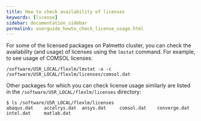 ```yaml
---
title: How to check availability of licenses
keywords: [license]
sidebar: documentation_sidebar
permalink: userguide_howto_check_license_usage.html
---
```


For some of the licensed packages on Palmetto cluster,
you can check the availability (and usage) of licenses
using the `lmstat` command. For example,
to see usage of COMSOL licenses:

~~~
/software/USR_LOCAL/flexlm/lmstat -a -c /software/USR_LOCAL/flexlm/licenses/comsol.dat 
~~~

Other packages for which you can check license usage similarly
are listed in the `/software/USR_LOCAL/flexlm/licenses` directory:

~~~
$ ls /software/USR_LOCAL/flexlm/licenses
abaqus.dat    accelrys.dat  ansys.dat     comsol.dat    converge.dat  intel.dat     matlab.dat
~~~
